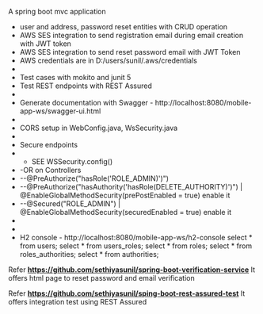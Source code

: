 
A spring boot mvc application
 - user and address, password reset entities with CRUD operation
 - AWS SES integration to send registration email during email creation with JWT token
 - AWS SES integration to send reset password email with JWT Token
 - AWS credentials are in D:/users/sunil/.aws/credentials
 -
 - Test cases with mokito and junit 5
 - Test REST endpoints with REST Assured
 -
 - Generate documentation with Swagger - http://localhost:8080/mobile-app-ws/swagger-ui.html
 -
 - CORS setup in WebConfig.java, WsSecurity.java  
 -
 - Secure endpoints 
 - - SEE WSSecurity.config()
 - -OR on Controllers
 - --@PreAuthorize("hasRole('ROLE_ADMIN)')")
 - --@PreAuthorize("hasAuthority('hasRole(DELETE_AUTHORITY)')") | @EnableGlobalMethodSecurity(prePostEnabled = true) enable it
 - --@Secured("ROLE_ADMIN")   | @EnableGlobalMethodSecurity(securedEnabled = true) enable it
 -
 -
 - H2 console - http://localhost:8080/mobile-app-ws/h2-console
select * from users;
select * from users_roles;
select * from roles;
select * from roles_authorities;
select * from authorities;
 
 Refer <b>https://github.com/sethiyasunil/spring-boot-verification-service</b>
 It offers html page to reset password and email verification



 Refer <b>https://github.com/sethiyasunil/sping-boot-rest-assured-test</b>
 It offers integration test using REST Assured 
 
